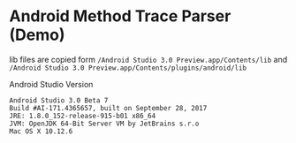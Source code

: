 # Android Method Trace Parser (Demo)

lib files are copied form 
`/Android Studio 3.0 Preview.app/Contents/lib`
and
`/Android Studio 3.0 Preview.app/Contents/plugins/android/lib`

Android Studio Version

    Android Studio 3.0 Beta 7
    Build #AI-171.4365657, built on September 28, 2017
    JRE: 1.8.0_152-release-915-b01 x86_64
    JVM: OpenJDK 64-Bit Server VM by JetBrains s.r.o
    Mac OS X 10.12.6

